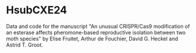 # HsubCXE24
Data and code for the manuscript "An unusual CRISPR/Cas9 modification of an esterase affects pheromone-based reproductive isolation between two moth species" by  Elise Fruitet, Arthur de Fouchier, David G. Heckel and Astrid T. Groot.
